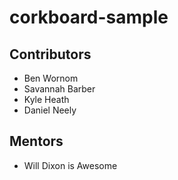 # corkboard-sample

## Contributors

* Ben Wornom
* Savannah Barber
* Kyle Heath
* Daniel Neely


## Mentors
* Will Dixon is Awesome

